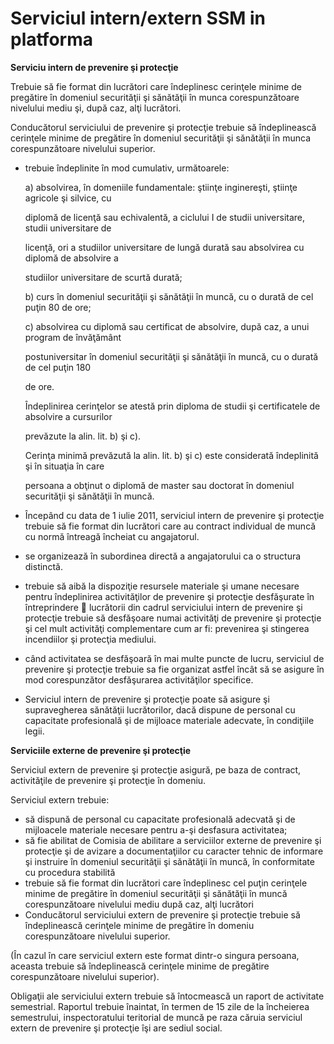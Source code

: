 # Serviciul intern/extern SSM in platforma

**Serviciu intern de prevenire şi protecţie**

Trebuie să fie format din lucrători care îndeplinesc cerinţele minime de pregătire în domeniul securităţii şi sănătăţii în munca corespunzătoare nivelului mediu şi, după caz, alţi lucrători. 

Conducătorul serviciului de prevenire şi protecţie trebuie să îndeplinească cerinţele minime de pregătire în domeniul securităţii şi sănătăţii în munca corespunzătoare nivelului superior.

* trebuie îndeplinite în mod cumulativ, următoarele:

  a\) absolvirea, în domeniile fundamentale: ştiinţe inginereşti, ştiinţe agricole şi silvice, cu

  diplomă de licenţă sau echivalentă, a ciclului I de studii universitare, studii universitare de

  licenţă, ori a studiilor universitare de lungă durată sau absolvirea cu diplomă de absolvire a

  studiilor universitare de scurtă durată;

  b\) curs în domeniul securităţii şi sănătăţii în muncă, cu o durată de cel puţin 80 de ore;

  c\) absolvirea cu diplomă sau certificat de absolvire, după caz, a unui program de învăţământ

  postuniversitar în domeniul securităţii şi sănătăţii în muncă, cu o durată de cel puţin 180

  de ore.

  Îndeplinirea cerinţelor se atestă prin diploma de studii şi certificatele de absolvire a cursurilor

  prevăzute la alin. lit. b\) şi c\).

  Cerinţa minimă prevăzută la alin. lit. b\) şi c\) este considerată îndeplinită şi în situaţia în care

  persoana a obţinut o diplomă de master sau doctorat în domeniul securităţii şi sănătăţii în muncă.



* Începând cu data de 1 iulie 2011, serviciul intern de prevenire şi protecţie trebuie să fie format din lucrători care au contract individual de muncă cu normă întreagă încheiat cu angajatorul.  
* se organizează în subordinea directă a angajatorului ca o structura distinctă. 
*  trebuie să aibă la dispoziţie resursele materiale şi umane necesare pentru îndeplinirea activităţilor de prevenire şi protecţie desfăşurate în întreprindere  lucrătorii din cadrul serviciului intern de prevenire şi protecţie trebuie să desfăşoare numai activităţi de prevenire şi protecţie şi cel mult activităţi complementare cum ar fi: prevenirea şi stingerea incendiilor şi protecţia mediului. 
* când activitatea se desfăşoară în mai multe puncte de lucru, serviciul de prevenire şi protecţie trebuie sa fie organizat astfel încât să se asigure în mod corespunzător desfăşurarea activităţilor specifice. 
* Serviciul intern de prevenire şi protecţie poate să asigure şi supravegherea sănătăţii lucrătorilor, dacă dispune de personal cu capacitate profesională şi de mijloace materiale adecvate, în condiţiile legii.



**Serviciile externe de prevenire şi protecţie**

Serviciul extern de prevenire şi protecţie asigură, pe baza de contract, activităţile de prevenire şi protecţie în domeniu.

Serviciul extern trebuie: 

* să dispună de personal cu capacitate profesională adecvată şi de mijloacele materiale necesare pentru a-şi desfasura activitatea; 
*  să fie abilitat de Comisia de abilitare a serviciilor externe de prevenire şi protecţie şi de avizare a documentaţiilor cu caracter tehnic de informare şi instruire în domeniul securităţii şi sănătăţii în muncă, în conformitate cu procedura stabilită 
* trebuie să fie format din lucrători care îndeplinesc cel puţin cerinţele minime de pregătire în domeniul securităţii şi sănătăţii în muncă corespunzătoare nivelului mediu după caz, alţi lucrători 
* Conducătorul serviciului extern de prevenire şi protecţie trebuie să îndeplinească cerinţele minime de pregătire în domeniu corespunzătoare nivelului superior. 

\(În cazul în care serviciul extern este format dintr-o singura persoana, aceasta trebuie să îndeplinească cerinţele minime de pregătire corespunzătoare nivelului superior\).  

Obligaţii ale serviciului extern trebuie să întocmească un raport de activitate semestrial. Raportul trebuie înaintat, în termen de 15 zile de la încheierea semestrului, inspectoratului teritorial de muncă pe raza căruia serviciul extern de prevenire şi protecţie îşi are sediul social.




